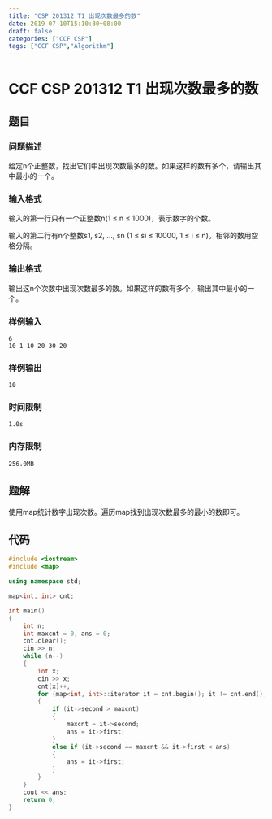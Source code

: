 ```yaml
---
title: "CSP 201312 T1 出现次数最多的数"
date: 2019-07-10T15:10:30+08:00
draft: false
categories: ["CCF CSP"]
tags: ["CCF CSP","Algorithm"]
---
```


# CCF CSP 201312 T1 出现次数最多的数

## 题目

### 问题描述

给定n个正整数，找出它们中出现次数最多的数。如果这样的数有多个，请输出其中最小的一个。

### 输入格式

输入的第一行只有一个正整数n(1 ≤ n ≤ 1000)，表示数字的个数。

输入的第二行有n个整数s1, s2, …, sn (1 ≤ si ≤ 10000, 1 ≤ i ≤ n)。相邻的数用空格分隔。

### 输出格式

输出这n个次数中出现次数最多的数。如果这样的数有多个，输出其中最小的一个。

### 样例输入

	6
	10 1 10 20 30 20

### 样例输出

	10

### 时间限制

	1.0s

### 内存限制

	256.0MB

## 题解

使用map统计数字出现次数。遍历map找到出现次数最多的最小的数即可。

## 代码

```c++
#include <iostream>
#include <map>

using namespace std;

map<int, int> cnt;

int main()
{
    int n;
    int maxcnt = 0, ans = 0;
    cnt.clear();
    cin >> n;
    while (n--)
    {
        int x;
        cin >> x;
        cnt[x]++;
        for (map<int, int>::iterator it = cnt.begin(); it != cnt.end(); it++)
        {
            if (it->second > maxcnt)
            {
                maxcnt = it->second;
                ans = it->first;
            }
            else if (it->second == maxcnt && it->first < ans)
            {
                ans = it->first;
            }
        }
    }
    cout << ans;
    return 0;
}
```

